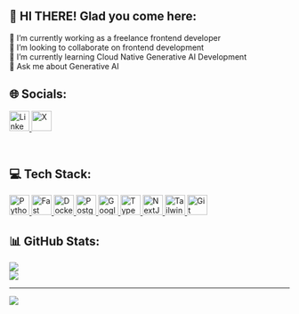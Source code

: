 ## 💫 HI THERE!     Glad you come here:
🔭 I’m currently working as a freelance frontend developer<br>👯 I’m looking to collaborate on frontend development<br>🌱 I’m currently learning Cloud Native Generative AI Development<br>💬 Ask me about Generative AI<br>


## 🌐 Socials:
<p align="left" dir="auto">
<a href="https://linkedin.com/in/shayanxkhan" rel="nofollow">
    <img src="https://upload.wikimedia.org/wikipedia/commons/c/ca/LinkedIn_logo_initials.png" width="36" height="36" alt="LinkedIn" style="max-width: 100%;">
  </a>
<a href="https://x.com/ShayanK70861275" rel="nofollow">
    <img src="https://img.freepik.com/free-vector/twitter-new-2023-x-logo-white-background-vector_1017-45422.jpg?size=338&ext=jpg&ga=GA1.1.1141335507.1719187200&semt=ais_user" width="36" height="36" alt="X" style="max-width: 100%;">
  </a>
    </p>
  <br>
  
## 💻 Tech Stack:
<p align="left" dir="auto">
  
  <a href="https://www.python.org/" rel="nofollow">
    <img src="https://raw.githubusercontent.com/danielcranney/readme-generator/main/public/icons/skills/python-colored.svg" width="36" height="36" alt="Python" style="max-width: 100%;">
  </a>
  
  <a href="https://fastapi.tiangolo.com/" rel="nofollow">
    <img src="https://raw.githubusercontent.com/danielcranney/readme-generator/main/public/icons/skills/fastapi-colored.svg" width="36" height="36" alt="Fast API" style="max-width: 100%;">
  </a>
  
  <a href="https://www.docker.com/" rel="nofollow">
    <img src="https://raw.githubusercontent.com/danielcranney/readme-generator/main/public/icons/skills/docker-colored.svg" width="36" height="36" alt="Docker" style="max-width: 100%;">
  </a>
  
  <a href="https://www.postgresql.org/" rel="nofollow">
    <img src="https://raw.githubusercontent.com/danielcranney/readme-generator/main/public/icons/skills/postgresql-colored.svg" width="36" height="36" alt="PostgreSQL" style="max-width: 100%;">
  </a>
  
  <a href="https://cloud.google.com/" rel="nofollow">
    <img src="https://raw.githubusercontent.com/danielcranney/readme-generator/main/public/icons/skills/googlecloud-colored.svg" width="36" height="36" alt="Google Cloud" style="max-width: 100%;">
  </a>
  
  <a href="https://www.typescriptlang.org/" rel="nofollow">
    <img src="https://raw.githubusercontent.com/danielcranney/readme-generator/main/public/icons/skills/typescript-colored.svg" width="36" height="36" alt="TypeScript" style="max-width: 100%;">
  </a>
  
  <a href="https://nextjs.org/docs" rel="nofollow">
    <img src="https://encrypted-tbn0.gstatic.com/images?q=tbn:ANd9GcS7gmv65nxUV9rPmaJRuu4GL77Czoqvh9Qv0g&s" width="36" height="36" alt="NextJs" style="max-width: 100%;">
  </a>
  
  <a href="https://tailwindcss.com/" rel="nofollow">
    <img src="https://raw.githubusercontent.com/danielcranney/readme-generator/main/public/icons/skills/tailwindcss-colored.svg" width="36" height="36" alt="TailwindCSS" style="max-width: 100%;">
  </a>
  
  <a href="https://git-scm.com/" rel="nofollow">
    <img src="https://raw.githubusercontent.com/danielcranney/readme-generator/main/public/icons/skills/git-colored.svg" width="36" height="36" alt="Git" style="max-width: 100%;">
  </a>
  
</p>

## 📊 GitHub Stats:
![](https://github-readme-streak-stats.herokuapp.com/?user=dev-shayan&theme=highcontrast&hide_border=true)<br/>
![](https://github-readme-stats.vercel.app/api/top-langs/?username=dev-shayan&theme=highcontrast&hide_border=true&include_all_commits=false&count_private=false&layout=compact)

---
[![](https://visitcount.itsvg.in/api?id=dev-shayan&icon=8&color=12)](https://visitcount.itsvg.in)

<!-- Proudly created with GPRM ( https://gprm.itsvg.in ) -->
